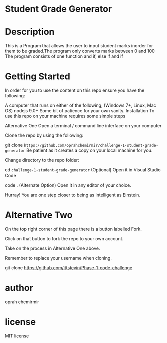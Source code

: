 # Student Grade Generator
# Description
This is a Program that allows the user to input student marks inorder for them to be graded.The program only converts marks between 0 and 100 The program consists of one function and if, else if and if

 # Getting Started
In order for you to use the content on this repo ensure you have the following:

A computer that runs on either of the following; (Windows 7+, Linux, Mac OS)
nodejs 9.0+
Some bit of patience for your own sanity.
Installation
To use this repo on your machine requires some simple steps

Alternative One
Open a terminal / command line interface on your computer

Clone the repo by using the following:

  git clone `https://github.com/oprahchemirmir/challenge-1-student-grade-generator`
Be patient as it creates a copy on your local machine for you.

Change directory to the repo folder:

  cd `challenge-1-student-grade-generator`
(Optional) Open it in Visual Studio Code

  code .
(Alternate Option) Open it in any editor of your choice.

Hurray! You are one step closer to being as intelligent as Einstein.

 # Alternative Two
On the top right corner of this page there is a button labelled Fork.

Click on that button to fork the repo to your own account.

Take on the process in Alternative One above.

Remember to replace your username when cloning.

  git clone https://github.com/ittstevin/Phase-1-code-challenge
  # author 
  oprah chemirmir
# license
  MIT license